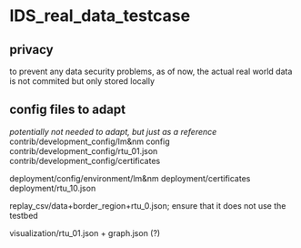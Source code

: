 # IDS_real_data_testcase

## privacy 
to prevent any data security problems, as of now, the actual real world data is not commited but only stored locally 

## config files to adapt
*potentially not needed to adapt, but just as a reference* 
contrib/development_config/lm&nm config 
contrib/development_config/rtu_01.json
contrib/development_config/certificates 

deployment/config/environment/lm&nm 
deployment/certificates 
deployment/rtu_10.json 

replay_csv/data+border_region+rtu_0.json;
ensure that it does not use the testbed 

visualization/rtu_01.json + graph.json (?)

